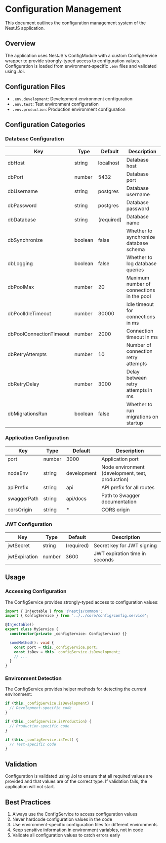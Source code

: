 # Configuration Management

This document outlines the configuration management system of the NestJS application.

## Overview

The application uses NestJS's ConfigModule with a custom ConfigService wrapper to provide strongly-typed access to configuration values. Configuration is loaded from environment-specific `.env` files and validated using Joi.

## Configuration Files

- `.env.development`: Development environment configuration
- `.env.test`: Test environment configuration
- `.env.production`: Production environment configuration

## Configuration Categories

### Database Configuration

| Key | Type | Default | Description |
|-----|------|---------|-------------|
| dbHost | string | localhost | Database host |
| dbPort | number | 5432 | Database port |
| dbUsername | string | postgres | Database username |
| dbPassword | string | postgres | Database password |
| dbDatabase | string | (required) | Database name |
| dbSynchronize | boolean | false | Whether to synchronize database schema |
| dbLogging | boolean | false | Whether to log database queries |
| dbPoolMax | number | 20 | Maximum number of connections in the pool |
| dbPoolIdleTimeout | number | 30000 | Idle timeout for connections in ms |
| dbPoolConnectionTimeout | number | 2000 | Connection timeout in ms |
| dbRetryAttempts | number | 10 | Number of connection retry attempts |
| dbRetryDelay | number | 3000 | Delay between retry attempts in ms |
| dbMigrationsRun | boolean | false | Whether to run migrations on startup |

### Application Configuration

| Key | Type | Default | Description |
|-----|------|---------|-------------|
| port | number | 3000 | Application port |
| nodeEnv | string | development | Node environment (development, test, production) |
| apiPrefix | string | api | API prefix for all routes |
| swaggerPath | string | api/docs | Path to Swagger documentation |
| corsOrigin | string | * | CORS origin |

### JWT Configuration

| Key | Type | Default | Description |
|-----|------|---------|-------------|
| jwtSecret | string | (required) | Secret key for JWT signing |
| jwtExpiration | number | 3600 | JWT expiration time in seconds |

## Usage

### Accessing Configuration

The ConfigService provides strongly-typed access to configuration values:

```typescript
import { Injectable } from '@nestjs/common';
import { ConfigService } from '../../core/config/config.service';

@Injectable()
export class MyService {
  constructor(private _configService: ConfigService) {}

  someMethod(): void {
    const port = this._configService.port;
    const isDev = this._configService.isDevelopment;
    // ...
  }
}
```

### Environment Detection

The ConfigService provides helper methods for detecting the current environment:

```typescript
if (this._configService.isDevelopment) {
  // Development-specific code
}

if (this._configService.isProduction) {
  // Production-specific code
}

if (this._configService.isTest) {
  // Test-specific code
}
```

## Validation

Configuration is validated using Joi to ensure that all required values are provided and that values are of the correct type. If validation fails, the application will not start.

## Best Practices

1. Always use the ConfigService to access configuration values
2. Never hardcode configuration values in the code
3. Use environment-specific configuration files for different environments
4. Keep sensitive information in environment variables, not in code
5. Validate all configuration values to catch errors early
